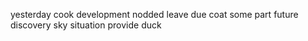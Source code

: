 yesterday cook development nodded leave due coat some part future discovery sky situation provide duck
